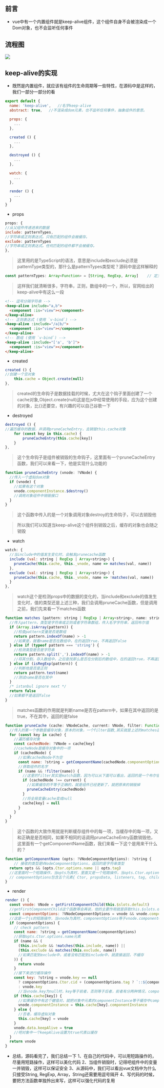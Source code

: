 ## 前言
- vue中有一个内置组件就是keep-alive组件，这个组件自身不会被渲染成一个Dom对象，也不会监听任何事件
## 流程图
![](../image/keep-alive.png)
## keep-alive的实现
- 既然是内置组件，就应该有组件的生命周期等一些特性，在源码中是这样的，我们一部分一部分的看
```js
export default {
  name: 'keep-alive',   //名字keep-alive
  abstract: true,   //不渲染成dom元素，也不监听任何事件，抽象组件的意思。

  props: {
    ...
  },

  created () {
    ...
  },

  destroyed () {
    ...
  },

  watch: {
    ...
  },

  render () {
    ...
  }
}
```
- props
```js
props: {
//从父组件传递进来的数据
include: patternTypes,
//字符串或正则表达式。只有匹配的组件会被缓存。
exclude: patternTypes
//字符串或正则表达式。任何匹配的组件都不会被缓存。
},
```
> 这里用的是TypeScript的语法，意思是include和exclude必须是patternType类型的，那什么是patternTypes类型呢？源码中是这样解释的

```js
const patternTypes: Array<Function> = [String, RegExp, Array]    // 定义一个数组，数组中的元素是函数的指针
```
> 这样我们就清晰很多，字符串，正则，数组中的一个，所以，官网给出的keep-alive中有这么一段

```html
<!-- 逗号分隔字符串 -->
<keep-alive include="a,b">
  <component :is="view"></component>
</keep-alive>
<!-- 正则表达式 (使用 `v-bind`) -->
<keep-alive :include="/a|b/">
  <component :is="view"></component>
</keep-alive>
<!-- 数组 (使用 `v-bind`) -->
<keep-alive :include="['a', 'b']">
  <component :is="view"></component>
</keep-alive>
```
- created
```js
created () {
//创建一个空对象
    this.cache = Object.create(null)
},
```
> created的生命钩子是数据挂载的时候，尤大在这个钩子里面创建了一个cache对象,Object.create(null)这是在js中经常使用的手段，应为这个创建的对象，比{}还要空，有兴趣的可以自己谷歌一下

- destroyed
```js
destroyed () {
//遍历缓存的数据，并调用pruneCacheEntry，去销毁this.cache对象
    for (const key in this.cache) {
        pruneCacheEntry(this.cache[key])
    }
},
```
> 这个生命钩子是组件被销毁的生命钩子，这里面有一个pruneCacheEntry函数，我们可以来看一下，他是实现什么功能的

```js
function pruneCacheEntry (vnode: ?VNode) {
  //传入一个虚拟dom对象
  if (vnode) {
    //如果有这个对象
    vnode.componentInstance.$destroy()
    //调用对象组件中销毁接口
  }
}
```
> 这个函数中传入的是一个对象调用对象destroy的生命钩子，可以去销毁他

> 所以我们可以知道当keep-alive这个组件别销毁之后，缓存的对象也会随之销毁

- watch
```js
watch: {
  //当include中的值发生变化时，会触发prunecache函数
  include (val: string | RegExp | Array<string>) {
    pruneCache(this.cache, this._vnode, name => matches(val, name))
  },
  exclude (val: string | RegExp | Array<string>) {
    pruneCache(this.cache, this._vnode, name => !matches(val, name))
  }
},
```
> watch这个是检测props中的数据的变化的，当include和exclude的值发生变化时，值的类型还是上述三种，我们会调用pruneCache函数，但是调用之前，我们先来看一下matches函数

```js
function matches (pattern: string | RegExp | Array<string>, name: string): boolean {
  //传入pattern，类型是字符串或正则或者字符串数组，传入名字字符串，返回布尔值
  if (Array.isArray(pattern)) {
    //检查pattern变量是否是数组
    return pattern.indexOf(name) > -1
    //如果是，就看name是否在数组中，在的返回true，不再返回false
  } else if (typeof pattern === 'string') {
    //检测类型是否是字符串
    return pattern.split(',').indexOf(name) > -1
    //将其分割，存入数组中，之后查找那么是否在分割后的数组中，在的返回true，不再返回false
  } else if (isRegExp(pattern)) {
    //判断他是否是正则
    return pattern.test(name)
    //测试name是否在其中
  }
  /* istanbul ignore next */
  return false
  //如果都不是返回false
}
```
> matches函数的作用就是判断name是否在pattern中，如果在其中返回的是true，不在其中，返回的是false

```js
function pruneCache (cache: VNodeCache, current: VNode, filter: Function) {
  //传入的第一个参数是缓存对象，原本的对象，一个filter函数,其实就是上述的matches函数
  for (const key in cache) {
    //遍历缓存对象
    const cachedNode: ?VNode = cache[key]
    //cacheNode是缓存对象中的一项
    if (cachedNode) {
      //如果cachedNode不为空
      const name: ?string = getComponentName(cachedNode.componentOptions)
      //获取组件的名字
      if (name && !filter(name)) {
        //这里的filter其实是match函数，因为可以从下面可以看出，返回的是一个布尔值
        if (cachedNode !== current) {
          //如果缓存的不等于正确的，就是组件已经更新了，就把原来的销毁掉
          pruneCacheEntry(cachedNode)
        }
        //将全局变量cache变成null
        cache[key] = null
      }
    }
  }
}
```

> 这个函数的大致作用就是判断缓存组件中的每一项，当缓存中的每一项，又和正确是是否相同，如果不相同的话调用pruneCacheEntry函数销毁他，这里面有一个getComponentName函数，我们来看一下这个是用来干什么的？

```js
function getComponentName (opts: ?VNodeComponentOptions): ?string {
    // 接收的类型是VNodeComponentOptions，返回的是字符串类型
  return opts && (opts.Ctor.options.name || opts.tag)
  //这里面时一个短路操作，当opts为真时，里面又是一个短路操作，当opts.Ctor.options.name为真时，返回opts.Ctor.options.name，当opts.Ctor.options.name为假时，返回opts.tag。
  // componentOptions包含五个元素{ Ctor, propsData, listeners, tag, children }
}
```
- render
```js
render () {
  const vnode: VNode = getFirstComponentChild(this.$slots.default)
  //getFirstComponentChild这个函数等会再说，他的主要作用就是获取this.$slots.default的第一个子元素
  const componentOptions: ?VNodeComponentOptions = vnode && vnode.componentOptions
  //这是一个js的短路操作，当vnode为真时，componentOptions等于vnode.componentOptions
  if (componentOptions) {
    // check pattern
    const name: ?string = getComponentName(componentOptions)
    //获取opts.Ctor.options.name元素
    if (name && (
      (this.include && !matches(this.include, name)) ||
      (this.exclude && matches(this.exclude, name))
      //如果匹配到exclude中，或者没有匹配到include中，就直接返回，不缓存
    )) {
      return vnode
    }
    //接下来进行缓存操作
    const key: ?string = vnode.key == null
      ? componentOptions.Ctor.cid + (componentOptions.tag ? `::${componentOptions.tag}` : '')
      : vnode.key
      //当vnode.key为null时，key等于前者，否则等于后者，前者有分两种情况，componentOptions.tag为真时，componentOptions.Ctor.cid::componentOptions.tag的值，否则为componentOptions.Ctor.cid
    if (this.cache[key]) {
      //如果缓存中有这个健值对，就把对象中元素的componentInstance等于缓存中componentInstance
      vnode.componentInstance = this.cache[key].componentInstance
    } else {
      //否者，缓存虚拟对象
      this.cache[key] = vnode
    }
    vnode.data.keepAlive = true
    //吧对象中一个keepAlive设置为true代表以缓存
  }
  return vnode
}
```

- 总结，源码看完了，我们总结一下
1、在自己的代码中，可以用短路操作的，尽量用短路操作，这样可以美化代码
2、当组件销毁时，记得吧组件中的变量一并销毁，这样可以保证安全
3、从源码中，我们可以看出vue文档中为什么只接受String, RegExp, Array，String还需要用逗号隔开
4、写代码的时候，要把方法函数单独拎出来写，这样可以强化代码的复用
